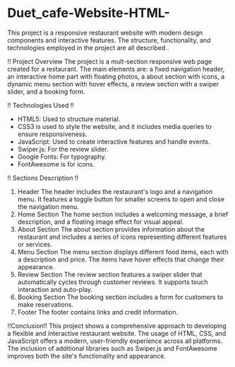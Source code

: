 # Duet_cafe-Website-HTML-
This project is a responsive restaurant website with modern design components and interactive features. The structure, functionality, and technologies employed in the project are all described .

!! Project Overview
The project is a mult-section responsive web page created for a restaurant. The main elements are: a fixed navigation header, an interactive home part with floating photos, a about section with icons, a dynamic menu section with hover effects, a review section with a swiper slider, and a booking form.

!! Technologies Used !!
* HTML5: Used to structure material.
* CSS3 is used to style the website, and it includes media queries to ensure responsiveness.
* JavaScript: Used to create interactive features and handle events.
* Swiper.js: For the review slider.
* Google Fonts: For typography.
* FontAwesome is for icons.

!! Sections Description !!
1. Header
The header includes the restaurant's logo and a navigation menu. It features a toggle button for smaller screens to open and close the navigation menu.
2. Home Section
The home section includes a welcoming message, a brief description, and a floating image effect for visual appeal.
3. About Section
The about section provides information about the restaurant and includes a series of icons representing different features or services.
4. Menu Section
The menu section displays different food items, each with a description and price. The items have hover effects that change their appearance.
5. Review Section
The review section features a swiper slider that automatically cycles through customer reviews. It supports touch interaction and auto-play.
6. Booking Section
The booking section includes a form for customers to make reservations.
7. Footer
The footer contains links and credit information.

!!Conclusion!!
This project shows a comprehensive approach to developing a flexible and interactive restaurant website. The usage of HTML, CSS, and JavaScript offers a modern, user-friendly experience across all platforms. The inclusion of additional libraries such as Swiper.js and FontAwesome improves both the site's functionality and appearance.
